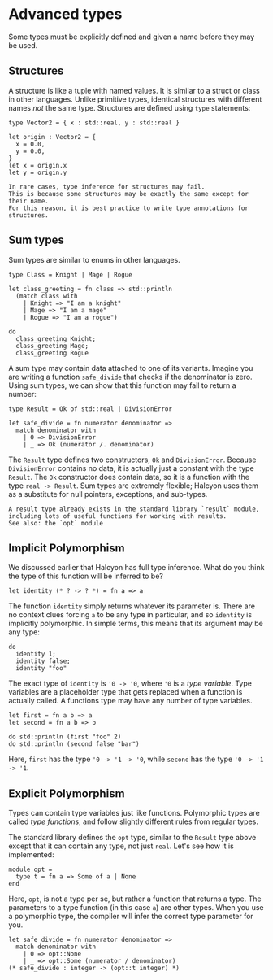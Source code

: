 # Advanced types
Some types must be explicitly defined and given a name before they may be used.

## Structures
A structure is like a tuple with named values.
It is similar to a struct or class in other languages.
Unlike primitive types, identical structures with different names *not* the same type.
Structures are defined using `type` statements:
```halcyon
type Vector2 = { x : std::real, y : std::real }

let origin : Vector2 = {
  x = 0.0,
  y = 0.0,
}
let x = origin.x
let y = origin.y
```

```admonish note
In rare cases, type inference for structures may fail.
This is because some structures may be exactly the same except for their name.
For this reason, it is best practice to write type annotations for structures.
```

## Sum types
Sum types are similar to enums in other languages.
```halcyon
type Class = Knight | Mage | Rogue

let class_greeting = fn class => std::println
  (match class with
    | Knight => "I am a knight"
    | Mage => "I am a mage"
    | Rogue => "I am a rogue")

do
  class_greeting Knight;
  class_greeting Mage;
  class_greeting Rogue
```

A sum type may contain data attached to one of its variants.
Imagine you are writing a function `safe_divide` that checks if the denominator is zero.
Using sum types, we can show that this function may fail to return a number:
```halcyon
type Result = Ok of std::real | DivisionError

let safe_divide = fn numerator denominator =>
  match denominator with
    | 0 => DivisionError
    | _ => Ok (numerator /. denominator)
```
The `Result` type defines two constructors, `Ok` and `DivisionError`.
Because `DivisionError` contains no data, it is actually just a constant with the type `Result`.
The `Ok` constructor does contain data, so it is a function with the type `real -> Result`.
Sum types are extremely flexible; Halcyon uses them as a substitute for null pointers, exceptions, and sub-types.
```admonish
A result type already exists in the standard library `result` module, including lots of useful functions for working with results.
See also: the `opt` module
```

## Implicit Polymorphism
We discussed earlier that Halcyon has full type inference.
What do you think the type of this function will be inferred to be?
```halcyon
let identity (* ? -> ? *) = fn a => a
```
The function `identity` simply returns whatever its parameter is.
There are no context clues forcing `a` to be any type in particular, and so `identity` is implicitly polymorphic.
In simple terms, this means that its argument may be any type:
```halcyon
do
  identity 1;
  identity false;
  identity "foo"
```
The exact type of `identity` is `'0 -> '0`, where `'0` is a *type variable*.
Type variables are a placeholder type that gets replaced when a function is actually called.
A functions type may have any number of type variables.
```halcyon
let first = fn a b => a
let second = fn a b => b

do std::println (first "foo" 2)
do std::println (second false "bar")
```
Here, `first` has the type `'0 -> '1 -> '0`, while `second` has the type `'0 -> '1 -> '1`.

## Explicit Polymorphism
Types can contain type variables just like functions.
Polymorphic types are called *type functions*, and follow slightly different rules from regular types.

The standard library defines the `opt` type, similar to the `Result` type above except that it can contain any type, not just `real`.
Let's see how it is implemented:
```halcyon
module opt = 
  type t = fn a => Some of a | None
end
```
Here, `opt`, is not a type per se, but rather a function that returns a type.
The parameters to a type function (in this case `a`) are other types.
When you use a polymorphic type, the compiler will infer the correct type parameter for you.
```halcyon
let safe_divide = fn numerator denominator =>
  match denominator with
    | 0 => opt::None
    | _ => opt::Some (numerator / denominator)
(* safe_divide : integer -> (opt::t integer) *)
```

